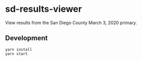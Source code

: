 # sd-results-viewer

View results from the San Diego County March 3, 2020 primary.

## Development

```
yarn install
yarn start
```
